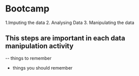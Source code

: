 # Bootcamp

1.Imputing the data 
2. Analysing Data
3. Manipulating the data 

## This steps are important in each data manipulation activity 

-- things to remember
- things you should remember 
